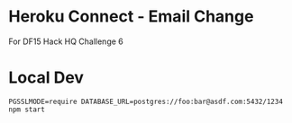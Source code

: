 # Heroku Connect - Email Change

For DF15 Hack HQ Challenge 6

# Local Dev

    PGSSLMODE=require DATABASE_URL=postgres://foo:bar@asdf.com:5432/1234 npm start
